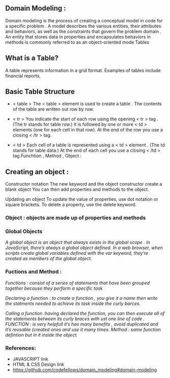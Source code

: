 ## Domain Modeling  :
Domain modeling  is the process of creating a conceptual model in code for a specific problem . A model describes the various entities, their attributes and behaviors, as well as the constraints that govern the problem domain . An entity that stores data in properties and  encapsulates behaviors in methods is  commonly referred to as an  object-oriented mode
Tables
## What is a Table?
A table represents information in a grid format. Examples of tables include financial reports,

## Basic Table  Structure
* < table > The < table >  element is used to create a table . The contents of the table are written out row by row.

* < tr >  You indicate the start of each row using the opening < tr > tag . (The tr stands for table row.) It is followed by one or more < td > elements (one for each cell in that row). At the end of the row you use a closing  < /tr > tag.

* < td >  Each cell of a table is represented using a < td > element . (The td stands for table data.) At the end of each cell you use a closing < /td > tag
Funchtion , Method , Object :

## Creating  an object :

Constructor notation The new keyword and the object constructor create a blank object You can then add properties and methods to the object.

Updating  an object To  update the value of properties, use dot notation or square brackets. To delete a property, use the delete keyword.

### Object  : objects are made up of properties and methods
### Global  Objects
*A global object is an object that always exists in the global scope . In JavaScript, there’s always a global object defined. In a web browser, when scripts create global variables defined with the var keyword, they’re created as members of the global object.*

### Fuctions and Method :

*Functions : consist of a series of statements that have been grouped together because they perform a specific task*

*Declaring a function : to create a function  , you give it a name then write the statments needed to achieve its task inside the curly barces.*

*Calling a function :having declared the function, you can then execute all of the statements between its curly  braces with ust one line of code .*
*FUNCTION : is very  helpfull it’s has many benefits , avoid duplicated and it’s reusable (created ones and use it many times.*
 *Method : same function defintion but in it inside the object.*
 ### References:
* JAVASCRIPT link
* HTML & CSS Design link
* https://github.com/codefellows/domain_modeling#domain-modeling
 
